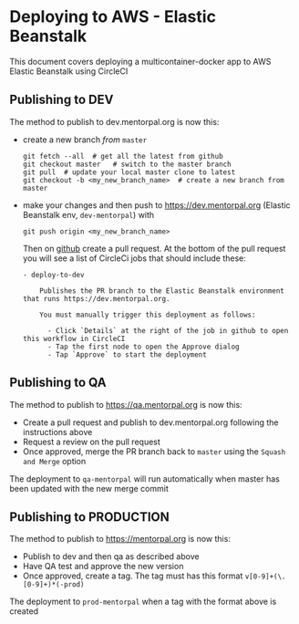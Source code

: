 # Deploying to AWS - Elastic Beanstalk

This document covers deploying a multicontainer-docker app to AWS Elastic Beanstalk using CircleCI

## Publishing to DEV

The method to publish to dev.mentorpal.org is now this:

  - create a new branch *from* `master`
      
      ```
      git fetch --all  # get all the latest from github
      git checkout master   # switch to the master branch
      git pull  # update your local master clone to latest
      git checkout -b <my_new_branch_name>  # create a new branch from master
      ```

  - make your changes and then push to https://dev.mentorpal.org (Elastic Beanstalk env, `dev-mentorpal`) with

      ```
      git push origin <my_new_branch_name>
      ```

      Then on [github](https://github.com/ICTLearningSciences/MentorPAL/) create a pull request. At the bottom of the pull request you will see a list of CircleCi jobs that should include these:
      
        - deploy-to-dev 

            Publishes the PR branch to the Elastic Beanstalk environment that runs https://dev.mentorpal.org.

            You must manually trigger this deployment as follows: 

              - Click `Details` at the right of the job in github to open this workflow in CircleCI
              - Tap the first node to open the Approve dialog
              - Tap `Approve` to start the deployment

## Publishing to QA

The method to publish to https://qa.mentorpal.org is now this:

 - Create a pull request and publish to dev.mentorpal.org following the instructions above
 - Request a review on the pull request
 - Once approved, merge the PR branch back to `master` using the `Squash and Merge` option

 The deployment to `qa-mentorpal` will run automatically when master has been updated with the new merge commit
  
## Publishing to PRODUCTION

The method to publish to https://mentorpal.org is now this:

 - Publish to dev and then qa as described above
 - Have QA test and approve the new version
 - Once approved, create a tag. The tag must has this format `v[0-9]+(\.[0-9]+)*(-prod)`

 The deployment to `prod-mentorpal` when a tag with the format above is created
